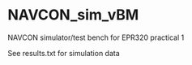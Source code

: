 # NAVCON_sim_vBM

NAVCON simulator/test bench for EPR320 practical 1

See results.txt for simulation data
